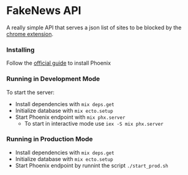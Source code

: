 # FakeNews API

A really simple API that serves a json list of sites to be blocked 
by the [chrome extension](https://github.com/dimspith/fn-blacklist).

### Installing
Follow the [official guide](https://hexdocs.pm/phoenix/installation.html) to install Phoenix

### Running in Development Mode
To start the server:
  * Install dependencies with `mix deps.get`
  * Initialize database with `mix ecto.setup`
  * Start Phoenix endpoint with `mix phx.server`
    * To start in interactive mode use `iex -S mix phx.server`

### Running in Production Mode
  * Install dependencies with `mix deps.get`
  * Initialize database with `mix ecto.setup`
  * Start Phoenix endpoint by runnint the script `./start_prod.sh`
